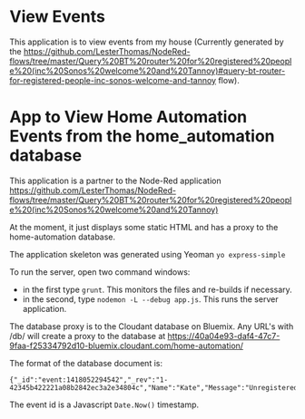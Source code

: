 
View Events
===========

This application is to view events from my house (Currently generated by the https://github.com/LesterThomas/NodeRed-flows/tree/master/Query%20BT%20router%20for%20registered%20people%20(inc%20Sonos%20welcome%20and%20Tannoy)#query-bt-router-for-registered-people-inc-sonos-welcome-and-tannoy flow).




App to View Home Automation Events from the home_automation database
====================================================================

This application is a partner to the Node-Red application https://github.com/LesterThomas/NodeRed-flows/tree/master/Query%20BT%20router%20for%20registered%20people%20(inc%20Sonos%20welcome%20and%20Tannoy)

At the moment, it just displays some static HTML and has a proxy to the home-automation database.

The application skeleton was generated using Yeoman `yo express-simple`

To run the server, open two command windows:
- in the first type `grunt`. This monitors the files and re-builds if necessary.
- in the second, type `nodemon -L --debug app.js`. This runs the server application.


The database proxy is to the Cloudant database on Bluemix. Any URL's with /db/ will create a proxy to the database at https://40a04e93-daf4-47c7-9faa-f25334792d10-bluemix.cloudant.com/home-automation/

The format of the database document is:

```
{"_id":"event:1418052294542","_rev":"1-42345b422221a08b2842ec3a2e34804c","Name":"Kate","Message":"Unregistered"}
```

The event id is a Javascript `Date.Now()` timestamp.